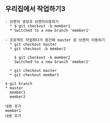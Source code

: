 ## 우리집에서 작업하기3
    - 브랜치 생성과 브랜치이동하기
      * $ git checkout -b member1
      * Switched to a new branch 'member1'

    - 프로젝트 작업하다가 중간에 master 로 브랜치 이동하기
      * git checkout master
      * git checkout -b member2
``````    
    $ git checkout -b member2
    Switched to a new branch 'member2'
`````` 
      * git checkout master
      * git checkout member1
```
$ git branch
* master
  member1
  member2
```
    내용 추가
    member1 
    내용 추가